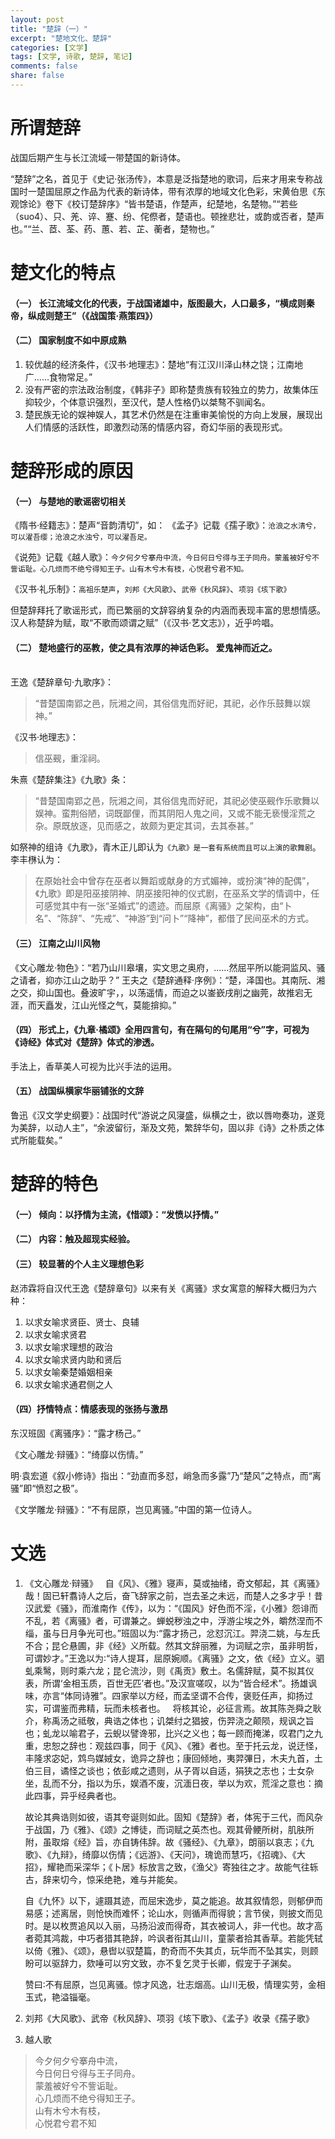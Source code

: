 ```yaml
---
layout: post
title: "楚辞（一）"
excerpt: "楚地文化、楚辞"
categories: [文学]
tags: [文学, 诗歌, 楚辞, 笔记]
comments: false
share: false
---
```

# 所谓楚辞
战国后期产生与长江流域一带楚国的新诗体。

“楚辞”之名，首见于《史记·张汤传》，本意是泛指楚地的歌词，后来才用来专称战国时一楚国屈原之作品为代表的新诗体，带有浓厚的地域文化色彩，宋黄伯思《东观馀论》卷下《校订楚辞序》“皆书楚语，作楚声，纪楚地，名楚物。”“若些（suo4）、只、羌、谇、蹇、纷、侘傺者，楚语也。顿挫悲壮，或韵或否者，楚声也。”“兰、茝、荃、药、蕙、若、芷、蘅者，楚物也。”
# 楚文化的特点
#### （一） 长江流域文化的代表，于战国诸雄中，版图最大，人口最多，“横成则秦帝，纵成则楚王”（《战国策·燕策四》）

#### （二） 国家制度不如中原成熟

  1. 较优越的经济条件，《汉书·地理志》：楚地“有江汉川泽山林之饶；江南地广……食物常足。”
  2. 没有严密的宗法政治制度，《韩非子》即称楚贵族有较独立的势力，故集体压抑较少，个体意识强烈，至汉代，楚人性格仍以桀骜不驯闻名。
  3. 楚民族无论的娱神娱人，其艺术仍然是在注重审美愉悦的方向上发展，展现出人们情感的活跃性，即激烈动荡的情感内容，奇幻华丽的表现形式。

# 楚辞形成的原因
#### （一） 与楚地的歌谣密切相关

  《隋书·经籍志》：楚声“音韵清切”，如：
  《孟子》记载《孺子歌》：```沧浪之水清兮，可以濯吾缨；沧浪之水浊兮，可以濯吾足。```

  《说苑》记载《越人歌》：```今夕何夕兮搴舟中流，今日何日兮得与王子同舟。蒙羞被好兮不訾诟耻。心几烦而不绝兮得知王子。山有木兮木有枝，心悦君兮君不知。```

  《汉书·礼乐制》：```高祖乐楚声```，```刘邦《大风歌》```、```武帝《秋风辞》```、```项羽《垓下歌》```

  但楚辞拜托了歌谣形式，而已繁丽的文辞容纳复杂的内涵而表现丰富的思想情感。汉人称楚辞为赋，取“不歌而颂谓之赋”（《汉书·艺文志》），近乎吟唱。

#### （二） 楚地盛行的巫教，使之具有浓厚的神话色彩。 爱鬼神而近之。
  <br />王逸《楚辞章句·九歌序》：
  >“昔楚国南郢之邑，阮湘之间，其俗信鬼而好祀，其祀，必作乐鼓舞以娱神。”
  >

《汉书·地理志》：
  > 信巫觋，重淫祠。
  >

朱熹《楚辞集注》《九歌》条：
>“昔楚国南郢之邑，阮湘之间，其俗信鬼而好祀，其祀必使巫觋作乐歌舞以娱神。蛮荆俗陋，词既鄙俚，而其阴阳人鬼之间，又或不能无亵慢淫荒之杂。原既放逐，见而感之，故颇为更定其词，去其泰甚。”
>
如祭神的组诗《九歌》，青木正儿即认为```《九歌》是一套有系统而且可以上演的歌舞剧```。
<br />李丰㮊认为：
> 在原始社会中曾存在巫者以舞蹈或献身的方式媚神，或扮演“神的配偶”，《九歌》即是阳巫接阴神、阴巫接阳神的仪式剧，在巫系文学的情调中，任可感觉其中有一张“圣婚式”的遗迹。而屈原《离骚》之架构，由“卜名”、“陈辞”、“先戒”、“神游”到“问卜”“降神”，都借了民间巫术的方式。
>

#### （三） 江南之山川风物
《文心雕龙·物色》：“若乃山川皋壤，实文思之奥府，……然屈平所以能洞监风、骚之请者，抑亦江山之助乎？”
王夫之《楚辞通释·序例》：“楚，泽国也。其南阮、湘之交，抑山国也。叠波旷宇，，以荡遥情，而迫之以崟嶔戌削之幽莞，故推宕无涯，而天矗发，江山光怪之气，莫能揜抑。”

#### （四） 形式上，《九章·橘颂》全用四言句，有在隔句的句尾用“兮”字，可视为《诗经》体式对《楚辞》体式的渗透。
手法上，香草美人可视为比兴手法的运用。
#### （五） 战国纵横家华丽铺张的文辞
鲁迅《汉文学史纲要》：战国时代“游说之风寖盛，纵横之士，欲以唇吻奏功，遂竞为美辞，以动人主”，“余波留衍，渐及文苑，繁辞华句，固以非《诗》之朴质之体式所能载矣。”

# 楚辞的特色
#### （一） 倾向：以抒情为主流，《惜颂》：“发愤以抒情。”
#### （二） 内容：触及超现实经验。
#### （三） 较显著的个人主义理想色彩
赵沛霖将自汉代王逸《楚辞章句》以来有关《离骚》求女寓意的解释大概归为六种：

1. 以求女喻求贤臣、贤士、良辅
2. 以求女喻求贤君
3. 以求女喻求理想的政治
4. 以求女喻求贤内助和贤后
5. 以求女喻秦楚婚姻相亲
6. 以求女喻求通君侧之人

#### （四）抒情特点：情感表现的张扬与激昂
东汉班固《离骚序》：“露才杨己。”

《文心雕龙·辩骚》：“绮靡以伤情。”

明·袁宏道《叙小修诗》指出：“劲直而多怼，峭急而多露”乃“楚风”之特点，而“离骚”即“愤怼之极”。

《文学雕龙·辩骚》：“不有屈原，岂见离骚。”中国的第一位诗人。

# 文选
1. 《文心雕龙·辩骚》
     自《风》、《雅》寝声，莫或抽绪，奇文郁起，其《离骚》哉！固已轩翥诗人之后，奋飞辞家之前，岂去圣之未远，而楚人之多才乎！昔汉武爱《骚》，而淮南作《传》，以为：“《国风》好色而不淫，《小雅》怨诽而不乱，若《离骚》者，可谓兼之。蝉蜕秽浊之中，浮游尘埃之外，皭然涅而不缁，虽与日月争光可也。”班固以为∶“露才扬己，忿怼沉江。羿浇二姚，与左氏不合；昆仑悬圃，非《经》义所载。然其文辞丽雅，为词赋之宗，虽非明哲，可谓妙才。”王逸以为∶“诗人提耳，屈原婉顺。《离骚》之文，依《经》立义。驷虬乘鹥，则时乘六龙；昆仑流沙，则《禹贡》敷土。名儒辞赋，莫不拟其仪表，所谓‘金相玉质，百世无匹’者也。”及汉宣嗟叹，以为“皆合经术”。扬雄讽味，亦言“体同诗雅”。四家举以方经，而孟坚谓不合传，褒贬任声，抑扬过实，可谓鉴而弗精，玩而未核者也。
 
    将核其论，必征言焉。故其陈尧舜之耿介，称禹汤之祗敬，典诰之体也；讥桀纣之猖披，伤羿浇之颠陨，规讽之旨也；虬龙以喻君子，云蜺以譬谗邪，比兴之义也；每一顾而掩涕，叹君门之九重，忠恕之辞也：观兹四事，同于《风》、《雅》者也。至于托云龙，说迂怪，丰隆求宓妃，鸩鸟媒娀女，诡异之辞也；康回倾地，夷羿彃日，木夫九首，土伯三目，谲怪之谈也；依彭咸之遗则，从子胥以自适，狷狭之志也；士女杂坐，乱而不分，指以为乐，娱酒不废，沉湎日夜，举以为欢，荒淫之意也：摘此四事，异乎经典者也。 

     故论其典诰则如彼，语其夸诞则如此。固知《楚辞》者，体宪于三代，而风杂于战国，乃《雅》、《颂》之博徒，而词赋之英杰也。观其骨鲠所树，肌肤所附，虽取熔《经》旨，亦自铸伟辞。故《骚经》、《九章》，朗丽以哀志；《九歌》、《九辩》，绮靡以伤情；《远游》、《天问》，瑰诡而慧巧，《招魂》、《大招》，耀艳而采深华；《卜居》标放言之致，《渔父》寄独往之才。故能气往轹古，辞来切今，惊采绝艳，难与并能矣。 

     自《九怀》以下，遽蹑其迹，而屈宋逸步，莫之能追。故其叙情怨，则郁伊而易感；述离居，则怆怏而难怀；论山水，则循声而得貌；言节侯，则披文而见时。是以枚贾追风以入丽，马扬沿波而得奇，其衣被词人，非一代也。故才高者菀其鸿裁，中巧者猎其艳辞，吟讽者衔其山川，童蒙者拾其香草。若能凭轼以倚《雅》、《颂》，悬辔以驭楚篇，酌奇而不失其贞，玩华而不坠其实，则顾盼可以驱辞力，欬唾可以穷文致，亦不复乞灵于长卿，假宠于子渊矣。   

     赞曰∶不有屈原，岂见离骚。惊才风逸，壮志烟高。山川无极，情理实劳，金相玉式，艳溢锱毫。 

2. 刘邦《大风歌》、武帝《秋风辞》、项羽《垓下歌》、《孟子》收录《孺子歌》
3. 越人歌
> 今夕何夕兮搴舟中流，<br />
今日何日兮得与王子同舟。<br />
蒙羞被好兮不訾诟耻。<br />
心几烦而不绝兮得知王子。<br />
山有木兮木有枝，<br />
心悦君兮君不知
>
